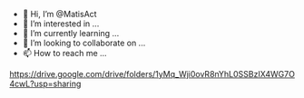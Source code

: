 - 👋 Hi, I’m @MatisAct
- 👀 I’m interested in ...
- 🌱 I’m currently learning ...
- 💞️ I’m looking to collaborate on ...
- 📫 How to reach me ...

<!---
MatisAct/MatisAct is a ✨ special ✨ repository because its `README.md` (this file) appears on your GitHub profile.
You can click the Preview link to take a look at your changes.
--->
https://drive.google.com/drive/folders/1yMq_Wji0ovR8nYhL0SSBzIX4WG7O4cwL?usp=sharing
